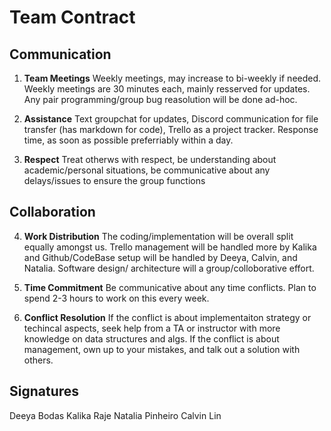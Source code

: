 # Team Contract

## Communication
1. **Team Meetings** 
Weekly meetings, may increase to bi-weekly if needed. Weekly meetings are 30 minutes each, mainly resserved for updates. Any pair programming/group bug reasolution will be done ad-hoc.

2. **Assistance** 
Text groupchat for updates, Discord communication for file transfer (has markdown for code), Trello as a project tracker. Response time, as soon as possible preferriably within a day.

3. **Respect** 
Treat otherws with respect, be understanding about academic/personal situations, be communicative about any delays/issues to ensure the group functions

## Collaboration

4. **Work Distribution** 
The coding/implementation will be overall split equally amongst us. Trello management will be handled more by Kalika and Github/CodeBase setup will be handled by Deeya, Calvin, and Natalia. Software design/ architecture will a group/colloborative effort.

5. **Time Commitment** 
Be communicative about any time conflicts. Plan to spend 2-3 hours to work on this every week.

6. **Conflict Resolution** 
If the conflict is about implementaiton strategy or techincal aspects, seek help from a TA or instructor with more knowledge on data structures and algs. If the conflict is about management, own up to your mistakes, and talk out a solution with others.

## Signatures
Deeya Bodas
Kalika Raje
Natalia Pinheiro
Calvin Lin
